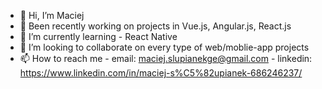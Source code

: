 - 👋 Hi, I’m Maciej
- 👀 Been recently working on projects in Vue.js, Angular.js, React.js
- 🌱 I’m currently learning 
      - React Native
- 💞️ I’m looking to collaborate on every type of web/moblie-app projects
- 📫 How to reach me 
      - email: maciej.slupianekge@gmail.com
      - linkedin: https://www.linkedin.com/in/maciej-s%C5%82upianek-686246237/


